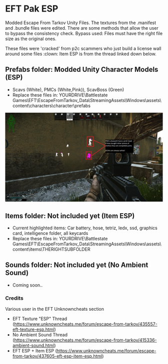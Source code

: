 # EFT Pak ESP
 Modded Escape From Tarkov Unity Files. The textures from the .manifest and .bundle files were edited. There are some methods that allow the user to bypass the consistency check.
 Bypass used: Files must have the right file size as the original ones.

 These files were 'cracked' from p2c scammers who just build a license wall around some files :clown:
 Item ESP is from the thread linked down below.

## Prefabs folder: Modded Unity Character Models (ESP)
- Scavs (White), PMCs (White,Pink)), ScavBoss (Green)
- Replace these files in: YOURDRIVE\Battlestate Games\EFT\EscapeFromTarkov_Data\StreamingAssets\Windows\assets\content\characters\character\prefabs

![ESP-Screenshot](screenshot.png)

## Items folder: Not included yet (Item ESP)
- Current highlighted items: Car battery, hose, tetriz, ledx, ssd, graphics card, intelligence folder, all keycards
- Replace these files in: YOURDRIVE\Battlestate Games\EFT\EscapeFromTarkov_Data\StreamingAssets\Windows\assets\content\items\THERIGHTSUBFOLDER

## Sounds folder: Not included yet (No Ambient Sound)
- Coming soon..

### Credits
Various user in the EFT Unknowncheats section
- EFT Texture "ESP" Thread (https://www.unknowncheats.me/forum/escape-from-tarkov/435557-eft-texture-esp.html)
- No Ambient Sound Thread (https://www.unknowncheats.me/forum/escape-from-tarkov/415336-ambient-sound.html)
- EFT ESP + Item ESP (https://www.unknowncheats.me/forum/escape-from-tarkov/437605-eft-esp-item-esp.html)